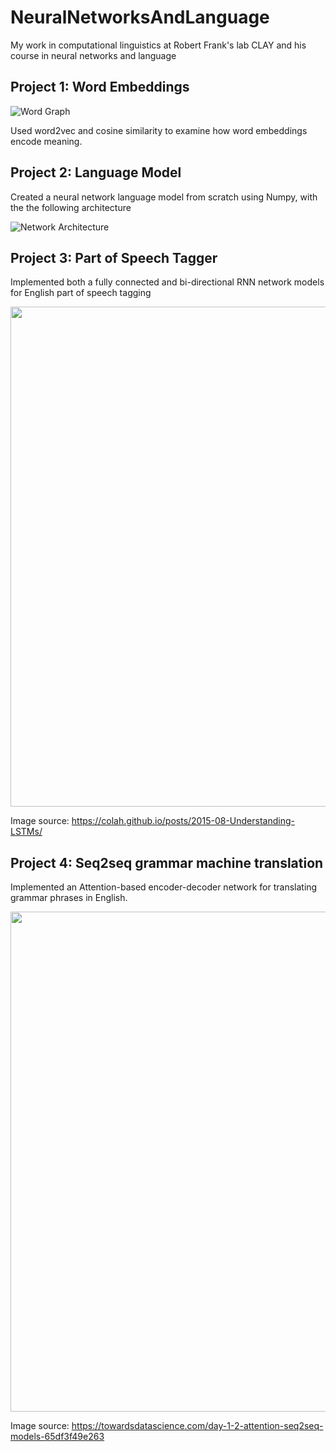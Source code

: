 # NeuralNetworksAndLanguage
My work in computational linguistics at Robert Frank's lab CLAY and his course in neural networks and language

## Project 1: Word Embeddings

![Word Graph](https://cdn.discordapp.com/attachments/584925805042335756/723680405860909167/5eb47c77c184ea00018a62d0.png)

Used word2vec and cosine similarity to examine how word embeddings encode meaning.

## Project 2: Language Model

Created a neural network language model from scratch using Numpy, with the the following architecture

![Network Architecture](https://cdn.discordapp.com/attachments/584925805042335756/723681905513332757/unknown.png)

## Project 3: Part of Speech Tagger
Implemented both a fully connected and bi-directional RNN network models for English part of speech tagging

<img src="https://colah.github.io/posts/2015-08-Understanding-LSTMs/img/RNN-unrolled.png" width="800">

Image source: https://colah.github.io/posts/2015-08-Understanding-LSTMs/

## Project 4: Seq2seq grammar machine translation
Implemented an Attention-based encoder-decoder network for translating grammar phrases in English.


<img src="https://miro.medium.com/max/1400/1*A4H-IhqwjNZ_eL57Cqch0A.png" width="800">

Image source: https://towardsdatascience.com/day-1-2-attention-seq2seq-models-65df3f49e263
